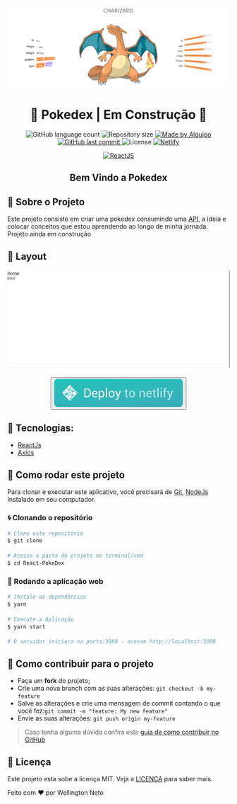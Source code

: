 <img alt="Pokedex" src=".github/banner.png" />

<h1 align="center">
🚧 Pokedex  | Em Construção 🚧
</h1>

<p align="center">

<img alt="GitHub language count" src="https://img.shields.io/github/languages/count/Alquipo/React-PokeDex">

<img alt="Repository size" src="https://img.shields.io/github/repo-size/Alquipo/React-PokeDex">

<a href="https://www.linkedin.com/in/alquiponeto/">
    <img alt="Made by Alquipo" src="https://img.shields.io/badge/made%20by-AlquipoNeto-blue">
</a>

<a href="https://github.com/Alquipo/React-PokeDex/commits/master">
    <img alt="GitHub last commit" src="https://img.shields.io/github/last-commit/Alquipo/React-PokeDex?color=blue">
</a>

<img alt="License" src="https://img.shields.io/badge/license-MIT-brightgreen?color=blue">

<a href="https://app.netlify.com/sites/alquipo-pokedex/deploys">
    <img alt="Netlify" src="https://api.netlify.com/api/v1/badges/534d0639-5a3a-43ae-b699-f3e7fc31113e/deploy-status">
</a>

</p>

<p align="center">

<a href="https://reactjs.org/">
  <img alt="ReactJS" src="https://img.shields.io/static/v1?color=blue&label=React&message=JS&?style=plastic&logo=React">
</a>

</p>
<h2 align="center">
  Bem Vindo a Pokedex
</h2>

## 🚀 Sobre o Projeto

Este projeto consiste em criar uma pokedex consumindo uma [API](pokeapi.co), a ideia e colocar conceitos que estou aprendendo ao longo de minha jornada. Projeto ainda em construção

## 🎨 Layout

<h4 align="center">
  <img alt="Layout" title="Layout" src=".github/layout.gif"/>
</h4>

<div align="center">

<button><a target="_blank" href="https://alquipo-pokedex.netlify.app"><img alt="netlify" src=".github/netlify.svg" ></img></a></button>

</div>

## 🔨 Tecnologias:

- [ReactJs][reactjs]
- [Axios][axios]

## 🚀 Como rodar este projeto

Para clonar e executar este aplicativo, você precisará de [Git](https://git-scm.com), [NodeJs][nodejs] Instalado em seu computador.

### 🌀 Clonando o repositório

```bash
# Clone este repositório
$ git clone

# Acesse a pasta do projeto no terminal/cmd
$ cd React-PokeDex
```

### 🧭 Rodando a aplicação web

```bash
# Instale as dependências
$ yarn

# Execute a Aplicação
$ yarn start

# O servidor iniciara na porta:3000 - acesse http://localhost:3000
```

## 🤔 Como contribuir para o projeto

- Faça um **fork** do projeto;
- Crie uma nova branch com as suas alterações: `git checkout -b my-feature`
- Salve as alterações e crie uma mensagem de commit contando o que você fez:`git commit -m "feature: My new feature"`
- Envie as suas alterações: `git push origin my-feature`

> Caso tenha alguma dúvida confira este [guia de como contribuir no GitHub](https://github.com/firstcontributions/first-contributions)

## 📝 Licença

Este projeto esta sobe a licença MIT. Veja a [LICENÇA][license] para saber mais.

Feito com ❤️ por Wellington Neto

[nodejs]: https://nodejs.org/
[express]: https://expressjs.com/
[uuidv4]: https://www.npmjs.com/package/uuidv4
[nodemon]: https://www.npmjs.com/package/nodemon
[rs]: https://rocketseat.com.br
[license]: https://opensource.org/licenses/MIT
[postgres]: https://www.postgresql.org/
[multer]: https://www.npmjs.com/package/multer
[reactjs]: https://reactjs.org/
[axios]: https://www.npmjs.com/package/axios
[babel]: https://babeljs.io/
[webpack]: https://webpack.js.org/
[rs]: https://rocketseat.com.br
[license]: https://opensource.org/licenses/MIT
[typescript]: https://www.typescriptlang.org/
